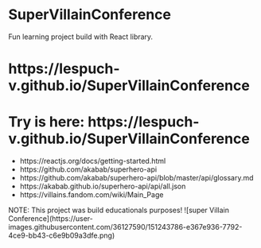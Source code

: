 # SuperVillainConference
Fun learning project build with React library.
<h1>https://lespuch-v.github.io/SuperVillainConference</h1>
<h1>Try is here: https://lespuch-v.github.io/SuperVillainConference</h1>

<ul>
  <li>https://reactjs.org/docs/getting-started.html</li>
  <li>https://github.com/akabab/superhero-api</li>
  <li>https://github.com/akabab/superhero-api/blob/master/api/glossary.md</li>
  <li>https://akabab.github.io/superhero-api/api/all.json</li>
  <li>https://villains.fandom.com/wiki/Main_Page</li>
  </ul>
NOTE: This project was build educationals purposes!
![super Villain Conference](https://user-images.githubusercontent.com/36127590/151243786-e367e936-7792-4ce9-bb43-c6e9b09a3dfe.png)
